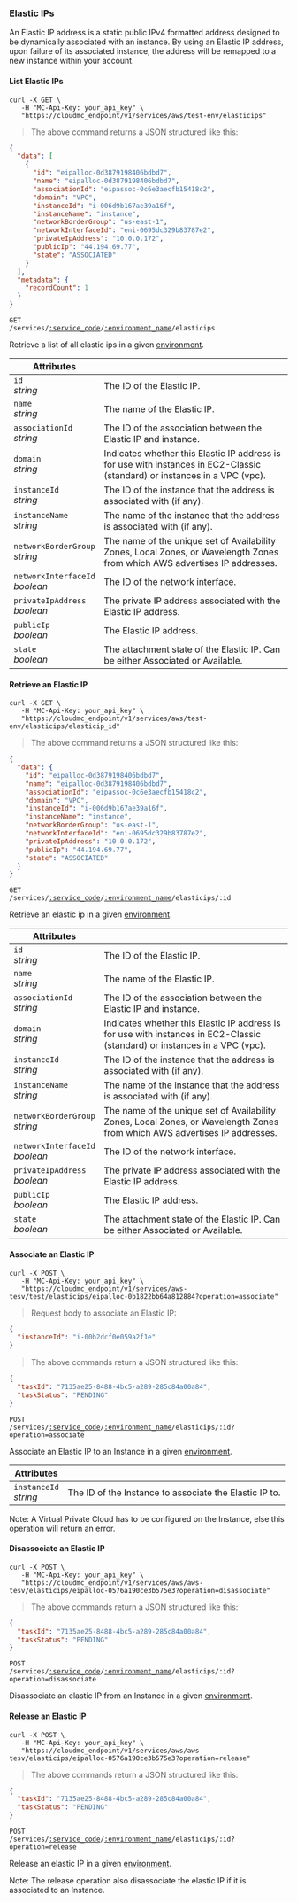 ### Elastic IPs

An Elastic IP address is a static public IPv4 formatted address designed to be dynamically associated with an instance. By using an Elastic IP address, upon failure of its associated instance, the address will be remapped to a new instance within your account.

<!-------------------- LIST Elastic IPs -------------------->

#### List Elastic IPs

```shell
curl -X GET \
   -H "MC-Api-Key: your_api_key" \
   "https://cloudmc_endpoint/v1/services/aws/test-env/elasticips"
```

> The above command returns a JSON structured like this:

```json
{
  "data": [
    {
      "id": "eipalloc-0d3879198406bdbd7",
      "name": "eipalloc-0d3879198406bdbd7",
      "associationId": "eipassoc-0c6e3aecfb15418c2",
      "domain": "VPC",
      "instanceId": "i-006d9b167ae39a16f",
      "instanceName": "instance",
      "networkBorderGroup": "us-east-1",
      "networkInterfaceId": "eni-0695dc329b83787e2",
      "privateIpAddress": "10.0.0.172",
      "publicIp": "44.194.69.77",
      "state": "ASSOCIATED"
    }
  ],
  "metadata": {
    "recordCount": 1
  }
}
```

<code>GET /services/<a href="#administration-service-connections">:service_code</a>/<a href="#administration-environments">:environment_name</a>/elasticips</code>

Retrieve a list of all elastic ips in a given [environment](#administration-environments).

| Attributes                         | &nbsp;                                                                                                                     |
| ---------------------------------- | -------------------------------------------------------------------------------------------------------------------------- |
| `id`<br/>_string_                  | The ID of the Elastic IP.                                                                                                  |
| `name`<br/>_string_                | The name of the Elastic IP.                                                                                                |
| `associationId`<br/>_string_       | The ID of the association between the Elastic IP and instance.                                                             |
| `domain`<br/>_string_              | Indicates whether this Elastic IP address is for use with instances in EC2-Classic (standard) or instances in a VPC (vpc). |
| `instanceId`<br/>_string_          | The ID of the instance that the address is associated with (if any).                                                       |
| `instanceName`<br/>_string_        | The name of the instance that the address is associated with (if any).                                                     |
| `networkBorderGroup`<br/>_string_  | The name of the unique set of Availability Zones, Local Zones, or Wavelength Zones from which AWS advertises IP addresses. |
| `networkInterfaceId`<br/>_boolean_ | The ID of the network interface.                                                                                           |
| `privateIpAddress`<br/>_boolean_   | The private IP address associated with the Elastic IP address.                                                             |
| `publicIp`<br/>_boolean_           | The Elastic IP address.                                                                                                    |
| `state`<br/>_boolean_              | The attachment state of the Elastic IP. Can be either Associated or Available.                                             |


<!-------------------- RETRIEVE AN ELASTIC IP -------------------->

#### Retrieve an Elastic IP

```shell
curl -X GET \
   -H "MC-Api-Key: your_api_key" \
   "https://cloudmc_endpoint/v1/services/aws/test-env/elasticips/elasticip_id"
```

> The above command returns a JSON structured like this:

```json
{
  "data": {
    "id": "eipalloc-0d3879198406bdbd7",
    "name": "eipalloc-0d3879198406bdbd7",
    "associationId": "eipassoc-0c6e3aecfb15418c2",
    "domain": "VPC",
    "instanceId": "i-006d9b167ae39a16f",
    "instanceName": "instance",
    "networkBorderGroup": "us-east-1",
    "networkInterfaceId": "eni-0695dc329b83787e2",
    "privateIpAddress": "10.0.0.172",
    "publicIp": "44.194.69.77",
    "state": "ASSOCIATED"
  }
}
```

<code>GET /services/<a href="#administration-service-connections">:service_code</a>/<a href="#administration-environments">:environment_name</a>/elasticips/:id</code>

Retrieve an elastic ip in a given [environment](#administration-environments).

| Attributes                         | &nbsp;                                                                                                                     |
| ---------------------------------- | -------------------------------------------------------------------------------------------------------------------------- |
| `id`<br/>_string_                  | The ID of the Elastic IP.                                                                                                  |
| `name`<br/>_string_                | The name of the Elastic IP.                                                                                                |
| `associationId`<br/>_string_       | The ID of the association between the Elastic IP and instance.                                                             |
| `domain`<br/>_string_              | Indicates whether this Elastic IP address is for use with instances in EC2-Classic (standard) or instances in a VPC (vpc). |
| `instanceId`<br/>_string_          | The ID of the instance that the address is associated with (if any).                                                       |
| `instanceName`<br/>_string_        | The name of the instance that the address is associated with (if any).                                                     |
| `networkBorderGroup`<br/>_string_  | The name of the unique set of Availability Zones, Local Zones, or Wavelength Zones from which AWS advertises IP addresses. |
| `networkInterfaceId`<br/>_boolean_ | The ID of the network interface.                                                                                           |
| `privateIpAddress`<br/>_boolean_   | The private IP address associated with the Elastic IP address.                                                             |
| `publicIp`<br/>_boolean_           | The Elastic IP address.                                                                                                    |
| `state`<br/>_boolean_              | The attachment state of the Elastic IP. Can be either Associated or Available.                                             |

<!-------------------- ASSOCIATE AN ELASTIC IP -------------------->

#### Associate an Elastic IP
```shell
curl -X POST \
   -H "MC-Api-Key: your_api_key" \
   "https://cloudmc_endpoint/v1/services/aws-tesv/test/elasticips/eipalloc-0b1822bb64a812884?operation=associate"
```

> Request body to associate an Elastic IP:

```json
{
  "instanceId": "i-00b2dcf0e059a2f1e"
}
```

> The above commands return a JSON structured like this:

```json
{
  "taskId": "7135ae25-8488-4bc5-a289-285c84a00a84",
  "taskStatus": "PENDING"
}
```

<code>POST /services/<a href="#administration-service-connections">:service_code</a>/<a href="#administration-environments">:environment_name</a>/elasticips/:id?operation=associate</code>

Associate an Elastic IP to an Instance in a given [environment](#administration-environments).

| Attributes                         | &nbsp;                                                 |
| ---------------------------------- |------------------------------------------------------- |
| `instanceId`<br/>_string_          | The ID of the Instance to associate the Elastic IP to. |

Note: A Virtual Private Cloud has to be configured on the Instance, else this operation will return an error.

<!-------------------- DISASSOCIATE AN ELASTIC IP -------------------->

#### Disassociate an Elastic IP
```shell
curl -X POST \
   -H "MC-Api-Key: your_api_key" \
   "https://cloudmc_endpoint/v1/services/aws/aws-tesv/elasticips/eipalloc-0576a190ce3b575e3?operation=disassociate"
```

> The above commands return a JSON structured like this:

```json
{
  "taskId": "7135ae25-8488-4bc5-a289-285c84a00a84",
  "taskStatus": "PENDING"
}
```

<code>POST /services/<a href="#administration-service-connections">:service_code</a>/<a href="#administration-environments">:environment_name</a>/elasticips/:id?operation=disassociate</code>

Disassociate an elastic IP from an Instance in a given [environment](#administration-environments).

<!-------------------- RELEASE AN ELASTIC IP -------------------->

#### Release an Elastic IP
```shell
curl -X POST \
   -H "MC-Api-Key: your_api_key" \
   "https://cloudmc_endpoint/v1/services/aws/aws-tesv/elasticips/eipalloc-0576a190ce3b575e3?operation=release"
```

> The above commands return a JSON structured like this:

```json
{
  "taskId": "7135ae25-8488-4bc5-a289-285c84a00a84",
  "taskStatus": "PENDING"
}
```

<code>POST /services/<a href="#administration-service-connections">:service_code</a>/<a href="#administration-environments">:environment_name</a>/elasticips/:id?operation=release</code>

Release an elastic IP in a given [environment](#administration-environments).

Note: The release operation also disassociate the elastic IP if it is associated to an Instance.